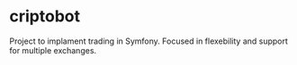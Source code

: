# criptobot
Project to implament trading in Symfony. Focused in flexebility and support for multiple exchanges.
